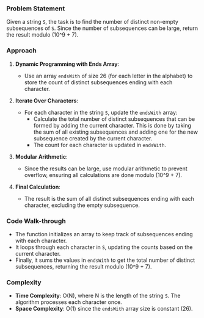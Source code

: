 ### Problem Statement
Given a string `S`, the task is to find the number of distinct non-empty subsequences of `S`. Since the number of subsequences can be large, return the result modulo \(10^9 + 7\).

### Approach
1. **Dynamic Programming with Ends Array**:
   - Use an array `endsWith` of size 26 (for each letter in the alphabet) to store the count of distinct subsequences ending with each character.
   
2. **Iterate Over Characters**:
   - For each character in the string `S`, update the `endsWith` array:
     - Calculate the total number of distinct subsequences that can be formed by adding the current character. This is done by taking the sum of all existing subsequences and adding one for the new subsequence created by the current character.
     - The count for each character is updated in `endsWith`.

3. **Modular Arithmetic**:
   - Since the results can be large, use modular arithmetic to prevent overflow, ensuring all calculations are done modulo \(10^9 + 7\).

4. **Final Calculation**:
   - The result is the sum of all distinct subsequences ending with each character, excluding the empty subsequence.

### Code Walk-through
- The function initializes an array to keep track of subsequences ending with each character.
- It loops through each character in `S`, updating the counts based on the current character.
- Finally, it sums the values in `endsWith` to get the total number of distinct subsequences, returning the result modulo \(10^9 + 7\).

### Complexity
- **Time Complexity**: O(N), where N is the length of the string `S`. The algorithm processes each character once.
- **Space Complexity**: O(1) since the `endsWith` array size is constant (26).

